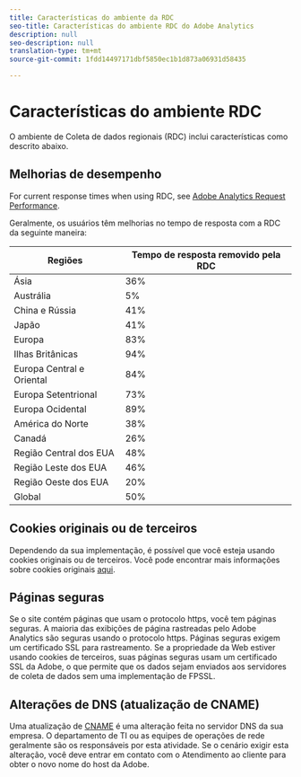 ```yaml
---
title: Características do ambiente da RDC
seo-title: Características do ambiente RDC do Adobe Analytics
description: null
seo-description: null
translation-type: tm+mt
source-git-commit: 1fdd14497171dbf5850ec1b1d873a06931d58435

---
```



# Características do ambiente RDC

O ambiente de Coleta de dados regionais (RDC) inclui características como descrito abaixo.

## Melhorias de desempenho

For current response times when using RDC, see [Adobe Analytics Request Performance](https://marketing.adobe.com/resources/help/en_US/whitepapers/performance/).

Geralmente, os usuários têm melhorias no tempo de resposta com a RDC da seguinte maneira:

| Regiões | Tempo de resposta removido pela RDC |
| --- | --- |
| Ásia | 36% |
| Austrália | 5% |
| China e Rússia | 41% |
| Japão | 41% |
| Europa | 83% |
| Ilhas Britânicas | 94% |
| Europa Central e Oriental | 84% |
| Europa Setentrional | 73% |
| Europa Ocidental | 89% |
| América do Norte | 38% |
| Canadá | 26% |
| Região Central dos EUA | 48% |
| Região Leste dos EUA | 46% |
| Região Oeste dos EUA | 20% |
| Global | 50% |

## Cookies originais ou de terceiros

Dependendo da sua implementação, é possível que você esteja usando cookies originais ou de terceiros. Você pode encontrar mais informações sobre cookies originais [aqui](https://marketing.adobe.com/resources/help/en_US/whitepapers/first_party_cookies/fpcookies_overview.html).

## Páginas seguras

Se o site contém páginas que usam o protocolo https, você tem páginas seguras. A maioria das exibições de página rastreadas pelo Adobe Analytics são seguras usando o protocolo https. Páginas seguras exigem um certificado SSL para rastreamento. Se a propriedade da Web estiver usando cookies de terceiros, suas páginas seguras usam um certificado SSL da Adobe, o que permite que os dados sejam enviados aos servidores de coleta de dados sem uma implementação de FPSSL.

## Alterações de DNS (atualização de CNAME)

Uma atualização de [CNAME](https://marketing.adobe.com/resources/help/en_US/whitepapers/first_party_cookies/fpcookies_cname.html) é uma alteração feita no servidor DNS da sua empresa. O departamento de TI ou as equipes de operações de rede geralmente são os responsáveis por esta atividade. Se o cenário exigir esta alteração, você deve entrar em contato com o Atendimento ao cliente para obter o novo nome do host da Adobe.
